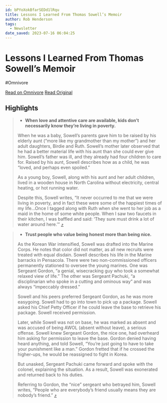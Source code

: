 ```yaml
---
id: bPYoXokBfarSEDd1lRqu
title: Lessons I Learned From Thomas Sowell’s Memoir
author: Rob Henderson
tags:
  - Newsletter
date_saved: 2023-07-16 06:04:25
---
```


# Lessons I Learned From Thomas Sowell’s Memoir
#Omnivore

[Read on Omnivore](https://omnivore.app/me/lessons-i-learned-from-thomas-sowell-s-memoir-1895e28944b)
[Read Original](https://www.robkhenderson.com/p/31-lessons-i-learned-from-thomas)

## Highlights

> * **When love and attentive care are available, kids don’t necessarily know they’re living in poverty.**
> 
> When he was a baby, Sowell’s parents gave him to be raised by his elderly aunt (“more like my grandmother than my mother”) and her adult daughters, Birdie and Ruth. Sowell’s mother later observed that he had a better material life with his aunt than she could ever give him. Sowell’s father was ill, and they already had four children to care for. Raised by his aunt, Sowell describes how as a child, he was “loved, and perhaps even spoiled.” 
> 
> As a young boy, Sowell, along with his aunt and her adult children, lived in a wooden house in North Carolina without electricity, central heating, or hot running water.
> 
> Despite this, Sowell writes, “It never occurred to me that we were living in poverty, and in fact these were some of the happiest times of my life…Once I tagged along with Ruth when she went to her job as a maid in the home of some white people. When I saw two faucets in their kitchen, I was baffled and said: ‘They sure must drink a lot of water around here.’” [⤴️](https://omnivore.app/me/lessons-i-learned-from-thomas-sowell-s-memoir-1895e28944b#8c93fc8d-35cb-4581-97d6-44188b1db744) 

> * **Trust people who value being honest more than being nice.**
> 
> As the Korean War intensified, Sowell was drafted into the Marine Corps. He notes that color did not matter, as all new recruits were treated with equal disdain. Sowell describes his life in the Marine barracks in Pensacola. There were two non-commissioned officers permanently stationed to oversee the young marines. One was Sergeant Gordon, “a genial, wisecracking guy who took a somewhat relaxed view of life.” The other was Sergeant Pachuki, “a disciplinarian who spoke in a cutting and ominous way” and was always “impeccably dressed.” 
> 
> Sowell and his peers preferred Sergeant Gordon, as he was more easygoing. Sowell had to go into town to pick up a package. Sowell asked his Chief Petty Officer if he could leave the base to retrieve his package. Sowell received permission.
> 
> Later, while Sowell was not on base, he was marked as absent and was accused of being AWOL (absent without leave), a serious offense. Sowell knew Sergeant Gordon, the nice one, had overheard him asking for permission to leave the base. Gordon denied having heard anything, and told Sowell, “You’re just going to have to take your punishment like a man.” Gordon fretted that if he crossed the higher-ups, he would be reassigned to fight in Korea.
> 
> But unasked, Sergeant Pachuki came forward and spoke with the colonel, explaining the situation. As a result, Sowell was exonerated and returned back to his duties.
> 
> Referring to Gordon, the “nice” sergeant who betrayed him, Sowell writes, “People who are everybody’s friend usually means they are nobody’s friend.” [⤴️](https://omnivore.app/me/lessons-i-learned-from-thomas-sowell-s-memoir-1895e28944b#0909133f-2489-49f5-8f77-caf5964af65d) 

